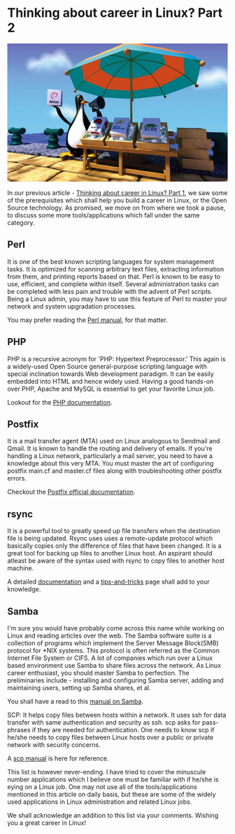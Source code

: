 # Thinking about career in Linux? Part 2

![Career in Linux)](/static/2008/linux-career-2.jpg)

In our previous article - <a href="/2008/career-in-linux-1/">Thinking about career in Linux? Part 1</a>, we saw some of the prerequisites which shall help you build a career in Linux, or the Open Source technology. As promised, we move on from where we took a pause, to discuss some more tools/applications which fall under the same category.

## Perl

It is one of the best known scripting languages for system management tasks. It is optimized for scanning arbitrary text files, extracting information from them, and printing reports based on that. Perl is known to be easy to use, efficient, and complete within itself. Several administration tasks can be completed with less pain and trouble with the advent of Perl scripts. Being a Linux admin, you may have to use this feature of Perl to master your network and system upgradation processes. 

You may prefer reading the <a href="http://linux.die.net/man/1/perl">Perl manual</a>, for that matter.

## PHP

PHP is a recursive acronym for 'PHP: Hypertext Preprocessor.' This again is a widely-used Open Source general-purpose scripting language with special inclination towards Web development paradigm. It can be easily embedded into HTML and hence widely used. Having a good hands-on over PHP, Apache and MySQL is essential to get your favorite Linux job.

Lookout for the <a href="http://www.php.net/docs.php">PHP documentation</a>.

## Postfix

It is a mail transfer agent (MTA) used on Linux analogous to Sendmail and Qmail. It is known to handle the routing and delivery of emails. If you're handling a Linux network, particularly a mail server, you need to have a knowledge about this very MTA. You must master the art of configuring postfix main.cf and master.cf files along with troubleshooting other postfix errors.

Checkout the <a href="http://www.postfix.org/documentation.html">Postfix official documentation</a>.

## rsync

It is a powerful tool to greatly speed up file transfers when the destination file is being updated. Rsync uses uses a remote-update protocol which basically copies only the difference of files that have been changed. It is a great tool for backing up files to another Linux host. An aspirant should atleast be aware of the syntax used with rsync to copy files to another host machine.

A detailed <a href="http://samba.anu.edu.au/rsync/documentation.html">documentation</a> and a <a href="http://sial.org/howto/rsync/">tips-and-tricks</a> page shall add to your knowledge.

## Samba

I'm sure you would have probably come across this name while working on Linux and reading articles over the web. The Samba software suite is a collection of programs which implement the Server Message Block(SMB) protocol for *NIX systems. This protocol is often referred as the Common Internet File System or CIFS. A lot of companies which run over a Linux based environment use Samba to share files across the network. As Linux career enthusiast, you should master Samba to perfection. The preliminaries include - installing and configuring Samba server, adding and maintaining users, setting up Samba shares, et al. 

You shall have a read to this <a href="http://linux.die.net/man/7/samba">manual on Samba</a>.

SCP: It helps copy files between hosts within a network. It uses ssh for data transfer with same authentication and security as ssh. scp asks for pass-phrases if they are needed for authentication. One needs to know scp if he/she needs to copy files between Linux hosts over a public or private network with security concerns.

A <a href="http://linux.die.net/man/1/scp">scp manual</a> is here for reference.

This list is however never-ending. I have tried to cover the minuscule number applications which I believe one must be familiar with if he/she is eying on a Linux job. One may not use all of the tools/applications mentioned in this article on daily basis, but these are some of the widely used applications in Linux administration and related Linux jobs.

We shall acknowledge an addition to this list via your comments. Wishing you a great career in Linux!
